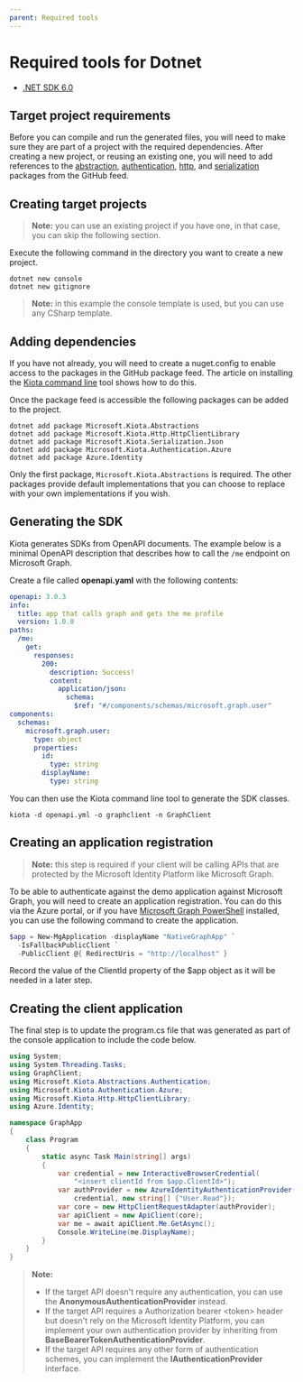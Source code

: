 ```yaml
---
parent: Required tools
---
```


# Required tools for Dotnet

- [.NET SDK 6.0](https://dotnet.microsoft.com/download)

## Target project requirements

Before you can compile and run the generated files, you will need to make sure they are part of a project with the required dependencies. After creating a new project, or reusing an existing one, you will need to add references to the [abstraction](https://github.com/microsoft/kiota/tree/main/abstractions/dotnet), [authentication](https://github.com/microsoft/kiota/tree/main/authentication/dotnet/azure), [http](https://github.com/microsoft/kiota/tree/main/http/dotnet/httpclient), and [serialization](https://github.com/microsoft/kiota/tree/main/serialization/dotnet/json) packages from the GitHub feed.

## Creating target projects

> **Note:** you can use an existing project if you have one, in that case, you can skip the following section.

Execute the following command in the directory you want to create a new project.

```shell
dotnet new console
dotnet new gitignore
```

> **Note:** in this example the console template is used, but you can use any CSharp template.

## Adding dependencies

If you have not already, you will need to create a nuget.config to enable access to the packages in the GitHub package feed. The article on installing the [Kiota command line](../generator/tool.md) tool shows how to do this.

Once the package feed is accessible the following packages can be added to the project.

```shell
dotnet add package Microsoft.Kiota.Abstractions
dotnet add package Microsoft.Kiota.Http.HttpClientLibrary
dotnet add package Microsoft.Kiota.Serialization.Json
dotnet add package Microsoft.Kiota.Authentication.Azure
dotnet add package Azure.Identity
```

Only the first package, `Microsoft.Kiota.Abstractions` is required. The other packages provide default implementations that you can choose to replace with your own implementations if you wish.

## Generating the SDK

Kiota generates SDKs from OpenAPI documents. The example below is a minimal OpenAPI description that describes how to call the `/me` endpoint on Microsoft Graph.

Create a file called **openapi.yaml** with the following contents:

```yaml
openapi: 3.0.3
info:
  title: app that calls graph and gets the me profile
  version: 1.0.0
paths:
  /me:
    get:
      responses:
        200:
          description: Success!
          content:
            application/json:
              schema:
                $ref: "#/components/schemas/microsoft.graph.user"
components:
  schemas:
    microsoft.graph.user:
      type: object
      properties:
        id:
          type: string
        displayName:
          type: string
```

You can then use the Kiota command line tool to generate the SDK classes.

```shell
kiota -d openapi.yml -o graphclient -n GraphClient
```

## Creating an application registration

> **Note:** this step is required if your client will be calling APIs that are protected by the Microsoft Identity Platform like Microsoft Graph.

To be able to authenticate against the demo application against Microsoft Graph, you will need to create an application registration.  You can do this via the Azure portal, or if you have [Microsoft Graph PowerShell](https://www.powershellgallery.com/packages/Microsoft.Graph) installed, you can use the following command to create the application.

```powershell
$app = New-MgApplication -displayName "NativeGraphApp" `
  -IsFallbackPublicClient `
  -PublicClient @{ RedirectUris = "http://localhost" }
```

Record the value of the ClientId property of the $app object as it will be needed in a later step.

## Creating the client application

The final step is to update the program.cs file that was generated as part of the console application to include the code below.

```csharp
using System;
using System.Threading.Tasks;
using GraphClient;
using Microsoft.Kiota.Abstractions.Authentication;
using Microsoft.Kiota.Authentication.Azure;
using Microsoft.Kiota.Http.HttpClientLibrary;
using Azure.Identity;

namespace GraphApp
{
    class Program
    {
        static async Task Main(string[] args)
        {
            var credential = new InteractiveBrowserCredential(
                "<insert clientId from $app.ClientId>");
            var authProvider = new AzureIdentityAuthenticationProvider(
                credential, new string[] {"User.Read"});
            var core = new HttpClientRequestAdapter(authProvider);
            var apiClient = new ApiClient(core);
            var me = await apiClient.Me.GetAsync();
            Console.WriteLine(me.DisplayName);
        }
    }
}
```

> **Note:**
>
> - If the target API doesn't require any authentication, you can use the **AnonymousAuthenticationProvider** instead.
> - If the target API requires a Authorization bearer \<token> header but doesn't rely on the Microsoft Identity Platform, you can implement your own authentication provider by inheriting from **BaseBearerTokenAuthenticationProvider**.
> - If the target API requires any other form of authentication schemes, you can implement the **IAuthenticationProvider** interface.
